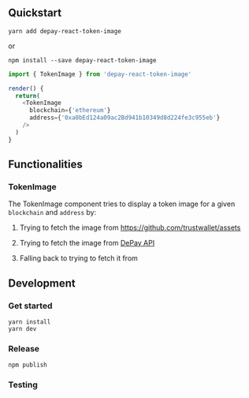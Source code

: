 ## Quickstart

```
yarn add depay-react-token-image
```

or 

```
npm install --save depay-react-token-image
```

```javascript
import { TokenImage } from 'depay-react-token-image'

render() {
  return(
    <TokenImage
      blockchain={'ethereum'}
      address={'0xa0bEd124a09ac2Bd941b10349d8d224fe3c955eb'}
    />
  )
}

```

## Functionalities

### TokenImage

The TokenImage component tries to display a token image for a given `blockchain` and `address` by:

1. Trying to fetch the image from https://github.com/trustwallet/assets

2. Trying to fetch the image from [DePay API](https://depay.fi/documentation/api)

3. Falling back to trying to fetch it from 

## Development

### Get started

```
yarn install
yarn dev
```

### Release

```
npm publish
```

### Testing
